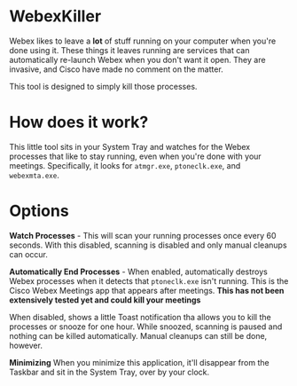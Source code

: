 # WebexKiller
Webex likes to leave a **lot** of stuff running on your computer when you're done using it. These things it leaves running are services that can automatically re-launch Webex when you don't want it open. They are invasive, and Cisco have made no comment on the matter.

This tool is designed to simply kill those processes.

# How does it work?
This little tool sits in your System Tray and watches for the Webex processes that like to stay running, even when you're done with your meetings. 
Specifically, it looks for `atmgr.exe`, `ptoneclk.exe`, and `webexmta.exe`.

# Options
**Watch Processes** - This will scan your running processes once every 60 seconds. With this disabled, scanning is disabled and only manual cleanups can occur.

**Automatically End Processes** - When enabled, automatically destroys Webex processes when it detects that `ptoneclk.exe` isn't running. This is the Cisco Webex Meetings app that appears after meetings. **This has not been extensively tested yet and could kill your meetings**

When disabled, shows a little Toast notification tha allows you to kill the processes or snooze for one hour. While snoozed, scanning is paused and nothing can be killed automatically. Manual cleanups can still be done, however.

**Minimizing** When you minimize this application, it'll disappear from the Taskbar and sit in the System Tray, over by your clock.
